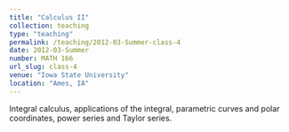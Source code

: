 ```yaml
---
title: "Calculus II"
collection: teaching
type: "teaching"
permalink: /teaching/2012-03-Summer-class-4
date: 2012-03-Summer
number: MATH 166
url_slug: class-4
venue: "Iowa State University"
location: "Ames, IA"
---
```


Integral calculus, applications of the integral, parametric curves and polar coordinates, power series and Taylor series.
